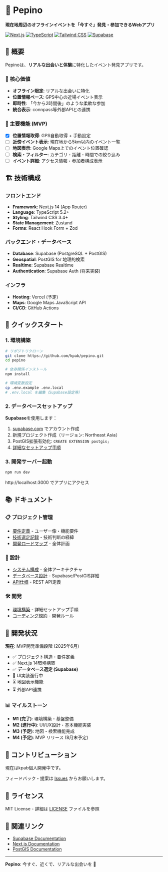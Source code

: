 # 🍑 Pepino

**現在地周辺のオフラインイベントを「今すぐ」発見・参加できるWebアプリ**

[![Next.js](https://img.shields.io/badge/Next.js-14-black?logo=next.js)](https://nextjs.org/)
[![TypeScript](https://img.shields.io/badge/TypeScript-5.2-blue?logo=typescript)](https://www.typescriptlang.org/)
[![Tailwind CSS](https://img.shields.io/badge/Tailwind_CSS-3.4-38bdf8?logo=tailwind-css)](https://tailwindcss.com/)
[![Supabase](https://img.shields.io/badge/Supabase-PostgreSQL-3ecf8e?logo=supabase)](https://supabase.com/)

## 🎯 概要

Pepinoは、**リアルな出会いと体験**に特化したイベント発見アプリです。

### 🔑 核心価値
- **オフライン限定**: リアルな出会いに特化
- **位置情報ベース**: GPS中心の近場イベント表示  
- **即時性**: 「今から2時間後」のような柔軟な参加
- **統合表示**: connpass等外部APIとの連携

### 🎪 主要機能 (MVP)
- [x] **位置情報取得**: GPS自動取得 + 手動設定
- [ ] **近傍イベント表示**: 現在地から5km以内のイベント一覧
- [ ] **地図表示**: Google Maps上でのイベント位置確認
- [ ] **検索・フィルター**: カテゴリ・距離・時間での絞り込み
- [ ] **イベント詳細**: アクセス情報・参加者構成表示

## 🏗️ 技術構成

### フロントエンド
- **Framework**: Next.js 14 (App Router)
- **Language**: TypeScript 5.2+
- **Styling**: Tailwind CSS 3.4+
- **State Management**: Zustand
- **Forms**: React Hook Form + Zod

### バックエンド・データベース
- **Database**: Supabase (PostgreSQL + PostGIS)
- **Geospatial**: PostGIS for 地理的検索
- **Realtime**: Supabase Realtime
- **Authentication**: Supabase Auth (将来実装)

### インフラ
- **Hosting**: Vercel (予定)
- **Maps**: Google Maps JavaScript API
- **CI/CD**: GitHub Actions

## 🚀 クイックスタート

### 1. 環境構築

```bash
# リポジトリクローン
git clone https://github.com/kpab/pepino.git
cd pepino

# 依存関係インストール
npm install

# 環境変数設定
cp .env.example .env.local
# .env.local を編集（Supabase設定等）
```

### 2. データベースセットアップ

**Supabase**を使用します：

1. [supabase.com](https://supabase.com) でアカウント作成
2. 新規プロジェクト作成（リージョン: Northeast Asia）
3. PostGIS拡張有効化: `CREATE EXTENSION postgis;`
4. [詳細なセットアップ手順](docs/03-development/01-setup.md)

### 3. 開発サーバー起動

```bash
npm run dev
```

http://localhost:3000 でアプリにアクセス

## 📚 ドキュメント

### 📋 プロジェクト管理
- [要件定義](docs/01-requirements/) - ユーザー像・機能要件
- [技術選定記録](docs/04-project-management/03-decisions.md) - 技術判断の経緯
- [開発ロードマップ](docs/04-project-management/01-roadmap.md) - 全体計画

### 🎨 設計
- [システム構成](docs/02-design/01-architecture.md) - 全体アーキテクチャ
- [データベース設計](docs/02-design/04-database.md) - Supabase/PostGIS詳細
- [API仕様](docs/02-design/03-api-spec.md) - REST API定義

### 🛠️ 開発
- [環境構築](docs/03-development/01-setup.md) - 詳細セットアップ手順
- [コーディング規約](docs/03-development/02-coding-standards.md) - 開発ルール

## 🎯 開発状況

**現在**: MVP開発準備段階 (2025年6月)

- ✅ プロジェクト構造・要件定義
- ✅ Next.js 14環境構築
- ✅ **データベース選定 (Supabase)**
- 🔄 UI実装進行中
- ⏳ 地図表示機能
- ⏳ 外部API連携

### 📊 マイルストーン
- **M1 (完了)**: 環境構築・基盤整備
- **M2 (進行中)**: UI/UX設計・基本機能実装
- **M3 (予定)**: 地図・検索機能完成
- **M4 (予定)**: MVP リリース (8月末予定)

## 🤝 コントリビューション

現在はkpab個人開発中です。

フィードバック・提案は [Issues](https://github.com/kpab/pepino/issues) からお願いします。

## 📄 ライセンス

MIT License - 詳細は [LICENSE](LICENSE) ファイルを参照

## 🔗 関連リンク

- [Supabase Documentation](https://supabase.com/docs)
- [Next.js Documentation](https://nextjs.org/docs)
- [PostGIS Documentation](https://postgis.net/docs/)

---

**Pepino**: 今すぐ、近くで、リアルな出会いを 🍑
